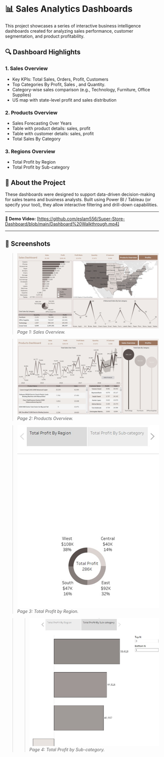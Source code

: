 # 📊 Sales Analytics Dashboards

This project showcases a series of interactive business intelligence dashboards created for analyzing sales performance, customer segmentation, and product profitability.

## 🔍 Dashboard Highlights

### 1. **Sales Overview**
- Key KPIs: Total Sales, Orders, Profit, Customers
- Top Categories By Profit, Sales , and Quantity.
- Category-wise sales comparison (e.g., Technology, Furniture, Office Supplies)
- US map with state-level profit and sales distribution

### 2. **Products Overview**
- Sales Forecasting Over Years
- Table with product details: sales, profit
- Table with customer details: sales, profit
- Total Sales By Category

### 3. **Regions Overview**
- Total Profit by Region
- Total Profit by Sub-category

## 📁 About the Project
These dashboards were designed to support data-driven decision-making for sales teams and business analysts. Built using Power BI / Tableau (or specify your tool), they allow interactive filtering and drill-down capabilities.

---

**🔗 Demo Video:** [https://github.com/eslam556/Super-Store-Dashboard/blob/main/Dashboard%20Walkthrough.mp4]

---

## 📸 Screenshots

> ![Page 1 - Sales Overview](https://github.com/eslam556/Super-Store-Dashboard/blob/main/Sales%20Overview.jpg)
> *Page 1: Sales Overview.*

> ![Page 2 - Products Overview](https://github.com/eslam556/Super-Store-Dashboard/blob/main/Products%20Overview.jpg)
> *Page 2: Products Overview.*

> ![Page 3 - Total Profit by Region](https://github.com/eslam556/Super-Store-Dashboard/blob/main/Total%20Profit%20by%20Region.jpg)
> *Page 3: Total Profit by Region.*

> > ![Page 4 - Total Profit by Sub-category](https://github.com/eslam556/Super-Store-Dashboard/blob/main/Total%20Profit%20by%20Sub-category.jpg)
> *Page 4: Total Profit by Sub-category.*

